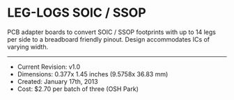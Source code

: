 LEG-LOGS SOIC / SSOP
========

PCB adapter boards to convert SOIC / SSOP footprints with up to 14 legs per side to a breadboard friendly pinout. Design accommodates ICs of varying width.

--------

* Current Revision: v1.0
* Dimensions: 0.377x 1.45 inches (9.5758x 36.83 mm)
* Created: January 17th, 2013
* Cost: $2.70 per batch of three (OSH Park)